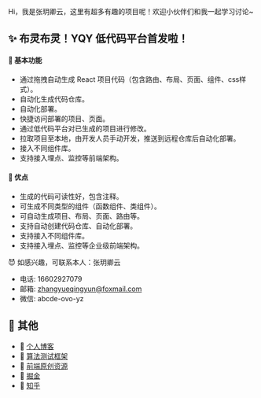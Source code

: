 Hi，我是张玥卿云，这里有超多有趣的项目呢！欢迎小伙伴们和我一起学习讨论~ 

✨ 布灵布灵！YQY 低代码平台首发啦！
---

#### 🍓 基本功能

- 通过拖拽自动生成 React 项目代码（包含路由、布局、页面、组件、css样式）。
- 自动化生成代码仓库。
- 自动化部署。
- 快捷访问部署的项目、页面。
- 通过低代码平台对已生成的项目进行修改。
- 拉取项目至本地，由开发人员手动开发，推送到远程仓库后自动化部署。
- 接入不同组件库。
- 支持接入埋点、监控等前端架构。

#### 🍓 优点

- 生成的代码可读性好，包含注释。
- 可生成不同类型的组件（函数组件、类组件）。
- 可自动生成项目、布局、页面、路由等。
- 支持自动创建代码仓库、自动化部署。
- 支持接入不同组件库。
- 支持接入埋点、监控等企业级前端架构。

😈 如感兴趣，可联系本人：张玥卿云 

- 电话: 16602927079 
- 邮箱: zhangyueqingyun@foxmail.com
- 微信: abcde-ovo-yz

🐼 其他
---

- 🍋 [个人博客](https://zhangyueqingyun.tech)
- 🍒 [算法测试框架](https://github.com/zhangyueqingyun/algorithm)
- 🍓 [前端原创资源](https://github.com/zhangyueqingyun/blog-resources)
- 🍑 [掘金](https://juejin.cn/user/3039485568487614)
- 🍅 [知乎](https://www.zhihu.com/people/zhang-yue-qing-yun)

<!--
**zhangyueqingyun/zhangyueqingyun** is a ✨ _special_ ✨ repository because its `README.md` (this file) appears on your GitHub profile.

Here are some ideas to get you started:

- 🔭 I’m currently working on ...
- 🌱 I’m currently learning ...
- 👯 I’m looking to collabo🌱rate on ...
- 🤔 I’m looking for help with ...
- 💬 Ask me about ...
- 📫 How to reach me: ...
- 😄 Pronouns: ...
- ⚡ Fun fact: ...
-->
